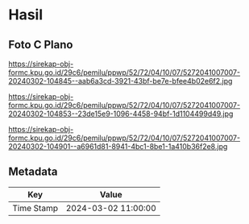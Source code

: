 # Hasil

## Foto C Plano

https://sirekap-obj-formc.kpu.go.id/29c6/pemilu/ppwp/52/72/04/10/07/5272041007007-20240302-104845--aab6a3cd-3921-43bf-be7e-bfee4b02e6f2.jpg

https://sirekap-obj-formc.kpu.go.id/29c6/pemilu/ppwp/52/72/04/10/07/5272041007007-20240302-104853--23de15e9-1096-4458-94bf-1d1104499d49.jpg

https://sirekap-obj-formc.kpu.go.id/29c6/pemilu/ppwp/52/72/04/10/07/5272041007007-20240302-104901--a6961d81-8941-4bc1-8be1-1a410b36f2e8.jpg


## Metadata

| Key        | Value               |
| ---------- | ------------------- |
| Time Stamp | 2024-03-02 11:00:00 |



